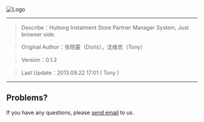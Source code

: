 ![Logo](http://fenqimall.com/layout/zdinfo/Img/About/About_FenQi.png  "汇通分期商城")

- - -

> Describe：Huitong Instalment Store Partner Manager System, Just browser side.

> Original Author：张晓露（Doris），沈维忠（Tony）

> Version：0.1.2

> Last Update：2013.09.22 17:01 ( Tony )

- - -

Problems?
----------

If you have any questions, please [send email](mailto:service@huitong-finance.com) to us.